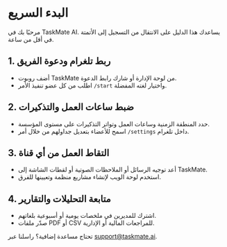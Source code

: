 # البدء السريع

مرحبًا بك في TaskMate AI. يساعدك هذا الدليل على الانتقال من التسجيل إلى الأتمتة في أقل من ساعة.

## 1. ربط تلغرام ودعوة الفريق
- أضف روبوت TaskMate من لوحة الإدارة أو شارك رابط الدعوة.
- اطلب من كل عضو تنفيذ الأمر `/start` واختيار لغته المفضلة.

## 2. ضبط ساعات العمل والتذكيرات
- حدد المنطقة الزمنية وساعات العمل وتواتر التذكيرات على مستوى المؤسسة.
- اسمح للأعضاء بتعديل جداولهم من خلال أمر `/settings` داخل تلغرام.

## 3. التقاط العمل من أي قناة
- أعد توجيه الرسائل أو الملاحظات الصوتية أو لقطات الشاشة إلى TaskMate.
- استخدم لوحة الويب لإنشاء مشاريع منظمة وتعيينها للفرق.

## 4. متابعة التحليلات والتقارير
- اشترك للمديرين في ملخصات يومية أو أسبوعية بلغاتهم.
- صدّر ملفات PDF أو CSV للمراجعات المالية أو الإدارية.

تحتاج مساعدة إضافية؟ راسلنا عبر support@taskmate.ai.
